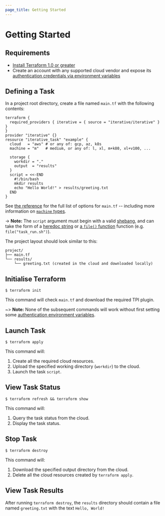 ```yaml
---
page_title: Getting Started
---
```


# Getting Started

## Requirements

- [Install Terraform 1.0 or greater](https://learn.hashicorp.com/tutorials/terraform/install-cli#install-terraform)
- Create an account with any supported cloud vendor and expose its [authentication credentials via environment variables](https://registry.terraform.io/providers/iterative/iterative/latest/docs#authentication)

## Defining a Task

In a project root directory, create a file named `main.tf` with the following contents:

```hcl
terraform {
  required_providers { iterative = { source = "iterative/iterative" } }
}
provider "iterative" {}
resource "iterative_task" "example" {
  cloud   = "aws" # or any of: gcp, az, k8s
  machine = "m"   # medium, or any of: l, xl, m+k80, xl+v100, ...

  storage {
    workdir = "."
    output  = "results"
  }
  script = <<-END
    #!/bin/bash
    mkdir results
    echo "Hello World!" > results/greeting.txt
  END
}
```

See [the reference](https://registry.terraform.io/providers/iterative/iterative/latest/docs/resources/task#argument-reference) for the full list of options for `main.tf` -- including more information on [`machine` types](https://registry.terraform.io/providers/iterative/iterative/latest/docs/resources/task#machine-type).

-> **Note:** The `script` argument must begin with a valid [shebang](<https://en.wikipedia.org/wiki/Shebang_(Unix)>), and can take the form of a [heredoc string](https://www.terraform.io/docs/language/expressions/strings.html#heredoc-strings) or [a `file()` function](https://www.terraform.io/docs/language/functions/file.html) function (e.g. `file("task_run.sh")`).

The project layout should look similar to this:

```
project/
├── main.tf
└── results/
    └── greeting.txt (created in the cloud and downloaded locally)
```

## Initialise Terraform

```console
$ terraform init
```

This command will check `main.tf` and download the required TPI plugin.

~> **Note:** None of the subsequent commands will work without first setting some [authentication environment variables](https://registry.terraform.io/providers/iterative/iterative/latest/docs#authentication).

## Launch Task

```console
$ terraform apply
```

This command will:

1. Create all the required cloud resources.
2. Upload the specified working directory (`workdir`) to the cloud.
3. Launch the task `script`.

## View Task Status

```console
$ terraform refresh && terraform show
```

This command will:

1. Query the task status from the cloud.
2. Display the task status.

## Stop Task

```console
$ terraform destroy
```

This command will:

1. Download the specified output directory from the cloud.
2. Delete all the cloud resources created by `terraform apply`.

## View Task Results

After running `terraform destroy`, the `results` directory should contain a file named `greeting.txt` with the text `Hello, World!`
